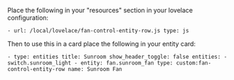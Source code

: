 Place the following in your "resources" section in your lovelace configuration:

  ``- url: /local/lovelace/fan-control-entity-row.js
    type: js
  ``
    
Then to use this in a card place the following in your entity card:
    
  ``- type: entities
    title: Sunroom
    show_header_toggle: false
    entities:
      - switch.sunroom_light
      - entity: fan.sunroom_fan
        type: custom:fan-control-entity-row
        name: Sunroom Fan    
  ``
